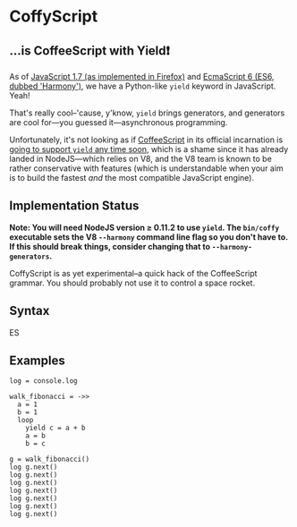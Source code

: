


# CoffyScript

## ...is CoffeeScript with Yield❗

As of
[JavaScript 1.7 (as implemented in Firefox)](https://developer.mozilla.org/en-US/docs/Web/JavaScript/Guide/Iterators_and_Generators)
and
[EcmaScript 6 (ES6, dubbed 'Harmony')](http://wiki.ecmascript.org/doku.php?id=harmony:generators), we have a
Python-like `yield` keyword in JavaScript. Yeah!

That's really cool–'cause, y'know, `yield` brings generators, and generators are cool for—you
guessed it—asynchronous programming.

Unfortunately, it's not looking as if [CoffeeScript](https://github.com/jashkenas/coffee-script) in its
official incarnation is [going to support `yield` any time soon](https://github.com/jashkenas/coffee-script/wiki/FAQ#unsupported-features),
which is a shame since it has already landed in NodeJS—which relies on V8, and the V8 team is known to be rather
conservative with features (which is understandable when your aim is to build the fastest *and* the most compatible
JavaScript engine).

## Implementation Status

**Note: You will need NodeJS version ≥ 0.11.2 to use `yield`. The `bin/coffy` executable sets the V8
`--harmony` command line flag so you don't have to. If this should break things, consider changing
that to `--harmony-generators`.**

CoffyScript is as yet experimental–a quick hack of the CoffeeScript grammar. You should probably not use
it to control a space rocket.

## Syntax

ES

## Examples


    log = console.log

    walk_fibonacci = ->>
      a = 1
      b = 1
      loop
        yield c = a + b
        a = b
        b = c

    g = walk_fibonacci()
    log g.next()
    log g.next()
    log g.next()
    log g.next()
    log g.next()
    log g.next()
    log g.next()




